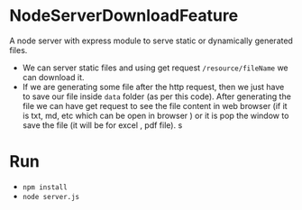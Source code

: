 # NodeServerDownloadFeature
A node server with express module to serve static or dynamically generated files.

* We can server static files and using get request `/resource/fileName` we can download it.
* If we are generating some file after the http request, then we just have to save our file inside `data` folder (as per this code).
After generating the file we can have get request to see the file content in web browser
(if it is txt, md, etc which can be open in browser ) or it is pop the window to save the file (it will be for excel , pdf file).
s

# Run

* `npm install`
* `node server.js`
